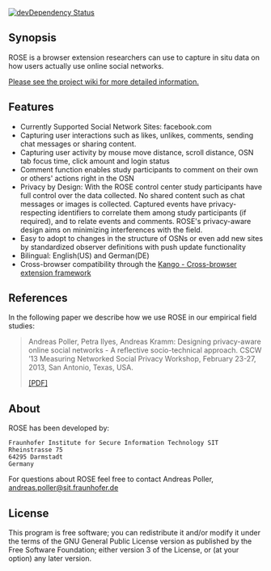 [![devDependency Status](https://david-dm.org/secure-software-engineering/rose/dev-status.svg)](https://david-dm.org/secure-software-engineering/rose#info=devDependencies)

Synopsis
----
ROSE is a browser extension researchers can use to capture in situ data on how users actually use online social networks.

[Please see the project wiki for more detailed information.](https://github.com/secure-software-engineering/rose/wiki)

Features
----
* Currently Supported Social Network Sites: facebook.com
* Capturing user interactions such as likes, unlikes, comments, sending chat messages or sharing content.
* Capturing user activity by mouse move distance, scroll distance, OSN tab focus time, click amount and login status
* Comment function enables study participants to comment on their own or others' actions right in the OSN
* Privacy by Design: With the ROSE control center study participants have full control over the data collected. No shared content such as chat messages or images is collected. Captured events have privacy-respecting identifiers to correlate them among study participants (if required), and to relate events and comments. ROSE's privacy-aware design aims on minimizing interferences with the field.
* Easy to adopt to changes in the structure of OSNs or even add new sites by standardized observer definitions with push update functionality
* Bilingual: English(US) and German(DE)
* Cross-browser compatibility through the [Kango - Cross-browser extension framework](http://kangoextensions.com/)

References
----
In the following paper we describe how we use ROSE in our empirical field studies:

> Andreas Poller, Petra Ilyes, Andreas Kramm: Designing privacy-aware online social networks - A reflective socio-technical approach. CSCW ’13 Measuring Networked Social Privacy Workshop, February 23-27, 2013, San Antonio, Texas, USA.
>
> [[PDF]](http://testlab.sit.fraunhofer.de/downloads/Publications/poller_osn_design_cscw13_workshop_camera_ready_rot.pdf)

About
----

ROSE has been developed by:

    Fraunhofer Institute for Secure Information Technology SIT
    Rheinstrasse 75
    64295 Darmstadt
    Germany

For questions about ROSE feel free to contact Andreas Poller, andreas.poller@sit.fraunhofer.de

License
----
This program is free software; you can redistribute it and/or modify it under the terms of the GNU General Public License version as published by the Free Software Foundation; either version 3 of the License, or (at your option) any later version.
